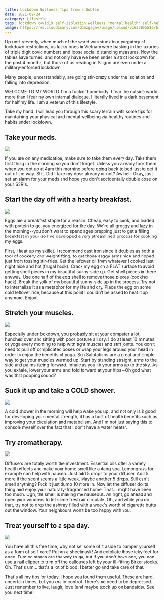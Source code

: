 ```yaml
---
title: Lockdown Wellness Tips from a Goblin
date: 2021-09-24
category: Lifestyle
tags: lockdown covid19 self-isolation wellness "mental health" self-help self-care satire
image: https://res.cloudinary.com/dqmzgagnv/image/upload/v1633005516/blogposts/meds_zj4p1a.gif
---
```


Up until recently, when much of the world was stuck in a purgatory of lockdown restrictions, us lucky ones in Vietnam were basking in the luxuries of triple digit covid numbers and loose social distancing measures. Now the tables have turned, and not only have we been under a strict lockdown for the past 4 months, but those of us residing in Saigon are even under a military-enforced lockdown.
<!--more-->

Many people, understandably, are going stir-crazy under the isolation and falling into depression.

WELCOME TO MY WORLD. I'm a fuckin' homebody. I fear the outside world more than I fear my own internal dialogue. I literally lived in a dark basement for half my life. I am a veteran of this lifestyle.

Take my hand. I will lead you through this scary terrain with some tips for maintaining your physical and mental wellbeing via healthy routines and habits under lockdown.

## Take your meds.

<img src="https://res.cloudinary.com/dqmzgagnv/image/upload/v1633005516/blogposts/meds_zj4p1a.gif">

If you are on any medication, make sure to take them every day. Take them first thing in the morning so you don't forget. Unless you already took them when you got up at 4am this morning before going back to bed just to get it out of the way. Shit. Did I take my dose already or not? Aw hell. Okay, just set an alarm for your meds and hope you don't accidentally double dose on your SSRIs.

## Start the day off with a hearty breakfast.

<img src="https://res.cloudinary.com/dqmzgagnv/image/upload/v1633005518/blogposts/breakfast_z0ionn.gif">

Eggs are a breakfast staple for a reason. Cheap, easy to cook, and loaded with protein to get you energized for the day. We're all groggy and lazy in the morning--you don't want to spend ages prepping just to get a filling breakfast in you--so I've developed a very streamlined process for cooking my eggs.

First, I heat up my skillet. I recommend cast iron since it doubles as both a tool of cookery *and* weightlifting, to get those saggy arms nice and ripped just from tossing stir-fries. Get the leftover oil from whatever I cooked last night nice and hot (frugal hack). Crack my egg on a FLAT surface to avoid getting shell pieces in my beautiful sunny-side up. Get shell pieces in there anyway. Use one half of the egg shell to remove those pieces (cooking hack). Break the yolk of my beautiful sunny-side up in the process. Try not to internalize it as a metaphor for my life and cry. Place the egg on some cold leftover rice, because at this point I couldn't be assed to heat it up anymore. Enjoy!

## Stretch your muscles.

<img src="https://res.cloudinary.com/dqmzgagnv/image/upload/v1633005516/blogposts/stretch_x6kbnj.gif">

Especially under lockdown, you probably sit at your computer a lot, hunched over and sitting with poor posture all day. I do at least 10 minutes of yoga every morning to help with tight muscles and stiff joints. You don't need to pull off complicated poses or wrap your legs around your head in order to enjoy the benefits of yoga. Sun Salutations are a great and simple way to get your muscles warmed up. Start by standing straight, arms to the side and palms facing forward. Inhale as you lift your arms up to the sky. As you exhale, lower your arms and fold forward at your hips--Oh god what was that popping sound?

## Suck it up and take a COLD shower.

<img src="https://res.cloudinary.com/dqmzgagnv/image/upload/v1633005518/blogposts/shower_cty4dv.gif">

A cold shower in the morning will help wake you up, and not only is it good for developing your mental strength, it has a host of health benefits such as improving your circulation and metabolism. And I'm not just saying this to console myself over the fact that I don't have a water heater.

## Try aromatherapy.

<img src="https://res.cloudinary.com/dqmzgagnv/image/upload/v1633005516/blogposts/diffuser_lwhogi.gif">

Diffusers are totally worth the investment. Essential oils offer a variety health effects and make your home smell like a dang spa. Lemongrass for example can help with nausea. Just add 5 drops to your diffuser. Add 5 more if the scent seems a little weak. Maybe another 5 drops. Still can't smell anything? Fuck it just dump 10 more in. Now let the diffuser do its thing and enjoy your naturally-fragranced home. That... might have been too much. Ugh, the smell is making me nauseous. All right, go ahead and open your windows to let some fresh air circulate. Oh, and while you do that, try not to drop the ashtray filled with a week's worth of cigarette butts out the window. Your neighbours won't be too happy with you.

## Treat yourself to a spa day.

<img src="https://res.cloudinary.com/dqmzgagnv/image/upload/v1633005518/blogposts/spa_jnwjpo.gif">

You have all this free time, why not set some of it aside to pamper yourself as a form of self-care? Put on a sheetmask! And exfoliate those icky feet for once. Pumice stones are the way to go, but if you don't have one, you can use a nail clipper to trim off the callouses left by your ill-fitting Birkenstocks. Oh. That's um... that's a lot of blood. I better go and take care of that.

That's all my tips for today, I hope you found them useful. These are hard, uncertain times, but you *are* in control. There's no need to be depressed. Just remember to live, laugh, love (and maybe stock up on bandaids). See you next time!
